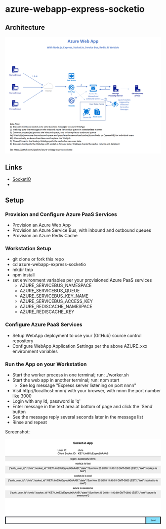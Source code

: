 # azure-webapp-express-socketio

## Architecture

![cosmosdb](img/azure-webapp-express-socketio.png)

## Links

- [SocketIO](https://socket.io)
- 

## Setup

### Provision and Configure Azure PaaS Services

- Provision an Azure Web App
- Provision an Azure Service Bus, with inbound and outbound queues
- Provision an Azure Redis Cache

### Workstation Setup

- git clone or fork this repo
- cd azure-webapp-express-socketio
- mkdir tmp
- npm install
- set environment variables per your provisioned Azure PaaS services
  - AZURE_SERVICEBUS_NAMESPACE
  - AZURE_SERVICEBUS_QUEUE
  - AZURE_SERVICEBUS_KEY_NAME
  - AZURE_SERVICEBUS_ACCESS_KEY
  - AZURE_REDISCACHE_NAMESPACE
  - AZURE_REDISCACHE_KEY

### Configure Azure PaaS Services

- Setup WebApp deployment to use your (GitHub) source control repository
- Configure WebApp Application Settings per the above AZURE_xxx environment variables

### Run the App on your Workstation

- Start the worker process in one terminal; run: ./worker.sh
- Start the web app in another terminal; run: npm start
  - See log message "Express server listening on port nnnn"
- Visit http://localhost:nnnn/ with your browser, with nnnn the port number like 3000
- Login with any Id, password is 'q'
- Enter message in the text area at bottom of page and click the 'Send' button
- See the message reply several seconds later in the message list
- Rinse and repeat

Screenshot:

![cosmosdb](img/SocketIO-App-Screenshot.png)
